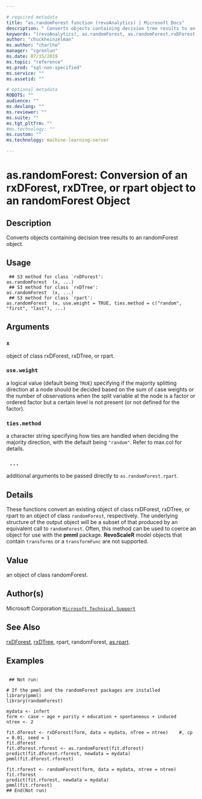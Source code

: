 ```yaml
--- 

# required metadata 
title: "as.randomForest function (revoAnalytics) | Microsoft Docs" 
description: " Converts objects containing decision tree results to an randomForest object. " 
keywords: "(revoAnalytics), as.randomForest, as.randomForest.rxDForest, as.randomForest.rxDTree, as.randomForest.rpart, category, models" 
author: "chuckheinzelman"
ms.author: "charlhe" 
manager: "cgronlun" 
ms.date: 07/15/2019
ms.topic: "reference" 
ms.prod: "sql-non-specified"
ms.service: "" 
ms.assetid: "" 

# optional metadata 
ROBOTS: "" 
audience: "" 
ms.devlang: "" 
ms.reviewer: "" 
ms.suite: "" 
ms.tgt_pltfrm: "" 
#ms.technology: "" 
ms.custom: "" 
ms.technology: machine-learning-server

--- 
```






 # as.randomForest: Conversion of an rxDForest, rxDTree, or rpart object to an randomForest Object 
 ## Description

Converts objects containing decision tree results to an randomForest object.


 ## Usage

```   
 ## S3 method for class `rxDForest':
as.randomForest  (x, ...)
 ## S3 method for class `rxDTree':
as.randomForest  (x, ...)
 ## S3 method for class `rpart':
as.randomForest  (x, use.weight = TRUE, ties.method = c("random", "first", "last"), ...)

```

 ## Arguments



 ### `x`
  object of class rxDForest, rxDTree, or rpart. 


 ### `use.weight`
  a logical value (default being `TRUE`) specifying if the majority splitting direction  at a node should be decided based on the sum of case weights or the number of observations when the split variable at the node is a factor or ordered factor  but a certain level is not present (or not defined for the factor). 


 ### `ties.method`
  a character string specifying how ties are handled when deciding the majority direction,  with the default being `"random"`. Refer to max.col for details. 


 ### ` ...`
 additional arguments to be passed directly to `as.randomForest.rpart`. 




 ## Details

These functions convert an existing object of class rxDForest, rxDTree, 
or rpart to an object of class `randomForest`, respectively.
The underlying structure of the output object will be a subset of 
that produced by an equivalent call to `randomForest`. 
Often, this method can be used to coerce an object for use with the **pmml** package.
**RevoScaleR** model objects that contain `transforms` or a `transformFunc` are not supported.



 ## Value

an object of class randomForest.


 ## Author(s)
 Microsoft Corporation [`Microsoft Technical Support`](https://go.microsoft.com/fwlink/?LinkID=698556&clcid=0x409)


 ## See Also

[rxDForest](rxDForest.md),
[rxDTree](rxDTree.md),
rpart,
randomForest,
[as.rpart](as.rpart.md).


 ## Examples

 ```

  ## Not run:

# If the pmml and the randomForest packages are installed 
library(pmml)
library(randomForest)

mydata <- infert
form <- case ~ age + parity + education + spontaneous + induced
ntree <- 2

fit.dforest <- rxDForest(form, data = mydata, nTree = ntree)    #, cp = 0.01, seed = 1
fit.dforest
fit.dforest.rforest <- as.randomForest(fit.dforest)
predict(fit.dforest.rforest, newdata = mydata)
pmml(fit.dforest.rforest)

fit.rforest <- randomForest(form, data = mydata, ntree = ntree)
fit.rforest
predict(fit.rforest, newdata = mydata)
pmml(fit.rforest)
 ## End(Not run) 
```




